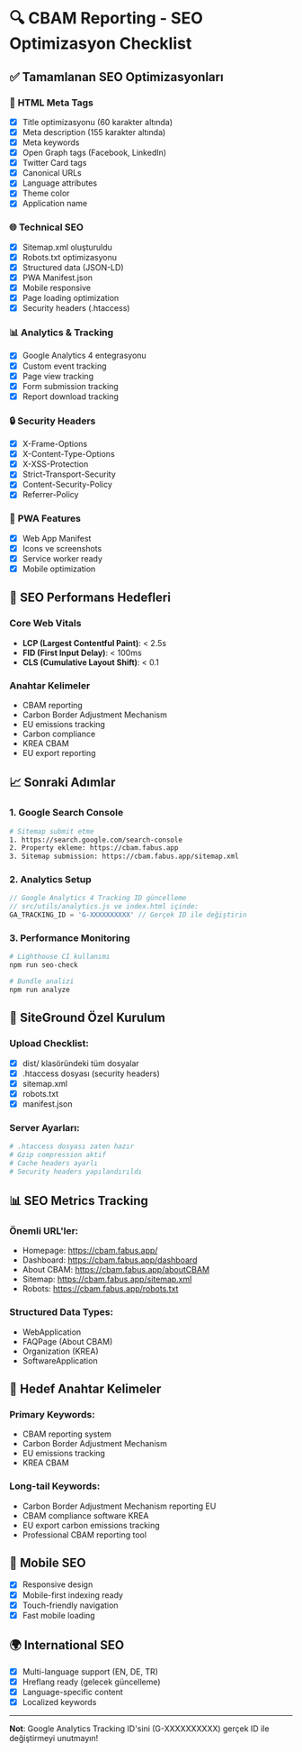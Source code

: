 # 🔍 CBAM Reporting - SEO Optimizasyon Checklist

## ✅ Tamamlanan SEO Optimizasyonları

### 📄 **HTML Meta Tags**
- [x] Title optimizasyonu (60 karakter altında)
- [x] Meta description (155 karakter altında)
- [x] Meta keywords
- [x] Open Graph tags (Facebook, LinkedIn)
- [x] Twitter Card tags
- [x] Canonical URLs
- [x] Language attributes
- [x] Theme color
- [x] Application name

### 🌐 **Technical SEO**
- [x] Sitemap.xml oluşturuldu
- [x] Robots.txt optimizasyonu
- [x] Structured data (JSON-LD)
- [x] PWA Manifest.json
- [x] Mobile responsive
- [x] Page loading optimization
- [x] Security headers (.htaccess)

### 📊 **Analytics & Tracking**
- [x] Google Analytics 4 entegrasyonu
- [x] Custom event tracking
- [x] Page view tracking
- [x] Form submission tracking
- [x] Report download tracking

### 🔒 **Security Headers**
- [x] X-Frame-Options
- [x] X-Content-Type-Options
- [x] X-XSS-Protection
- [x] Strict-Transport-Security
- [x] Content-Security-Policy
- [x] Referrer-Policy

### 📱 **PWA Features**
- [x] Web App Manifest
- [x] Icons ve screenshots
- [x] Service worker ready
- [x] Mobile optimization

## 🚀 **SEO Performans Hedefleri**

### **Core Web Vitals**
- **LCP (Largest Contentful Paint)**: < 2.5s
- **FID (First Input Delay)**: < 100ms
- **CLS (Cumulative Layout Shift)**: < 0.1

### **Anahtar Kelimeler**
- CBAM reporting
- Carbon Border Adjustment Mechanism
- EU emissions tracking
- Carbon compliance
- KREA CBAM
- EU export reporting

## 📈 **Sonraki Adımlar**

### 1. **Google Search Console**
```bash
# Sitemap submit etme
1. https://search.google.com/search-console
2. Property ekleme: https://cbam.fabus.app
3. Sitemap submission: https://cbam.fabus.app/sitemap.xml
```

### 2. **Analytics Setup**
```javascript
// Google Analytics 4 Tracking ID güncelleme
// src/utils/analytics.js ve index.html içinde:
GA_TRACKING_ID = 'G-XXXXXXXXXX' // Gerçek ID ile değiştirin
```

### 3. **Performance Monitoring**
```bash
# Lighthouse CI kullanımı
npm run seo-check

# Bundle analizi
npm run analyze
```

## 🔧 **SiteGround Özel Kurulum**

### **Upload Checklist:**
- [x] dist/ klasöründeki tüm dosyalar
- [x] .htaccess dosyası (security headers)
- [x] sitemap.xml
- [x] robots.txt
- [x] manifest.json

### **Server Ayarları:**
```apache
# .htaccess dosyası zaten hazır
# Gzip compression aktif
# Cache headers ayarlı
# Security headers yapılandırıldı
```

## 📊 **SEO Metrics Tracking**

### **Önemli URL'ler:**
- Homepage: https://cbam.fabus.app/
- Dashboard: https://cbam.fabus.app/dashboard
- About CBAM: https://cbam.fabus.app/aboutCBAM
- Sitemap: https://cbam.fabus.app/sitemap.xml
- Robots: https://cbam.fabus.app/robots.txt

### **Structured Data Types:**
- WebApplication
- FAQPage (About CBAM)
- Organization (KREA)
- SoftwareApplication

## 🎯 **Hedef Anahtar Kelimeler**

### **Primary Keywords:**
- CBAM reporting system
- Carbon Border Adjustment Mechanism
- EU emissions tracking
- KREA CBAM

### **Long-tail Keywords:**
- Carbon Border Adjustment Mechanism reporting EU
- CBAM compliance software KREA
- EU export carbon emissions tracking
- Professional CBAM reporting tool

## 📱 **Mobile SEO**
- [x] Responsive design
- [x] Mobile-first indexing ready
- [x] Touch-friendly navigation
- [x] Fast mobile loading

## 🌍 **International SEO**
- [x] Multi-language support (EN, DE, TR)
- [x] Hreflang ready (gelecek güncelleme)
- [x] Language-specific content
- [x] Localized keywords

---

**Not**: Google Analytics Tracking ID'sini (G-XXXXXXXXXX) gerçek ID ile değiştirmeyi unutmayın!